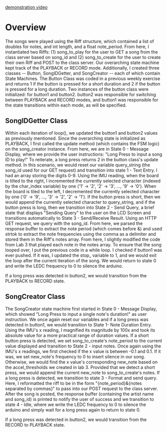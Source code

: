 [demonstration video](https://youtu.be/0_wCxNo7rVM)

# Overview

The songs were played using the Riff structure, which contained a list of doubles for notes, and int length, and a float note_period. From here, I instantiated two Riffs: (1) song_to_play for the user to GET a song from the class server based on song_id and (2) song_to_create for the user to create their own Riff and POST to the class server. Our overarching state machine kept track of the PLAYBACK or RECORD mode. Additionally, I created three classes -- Button, SongIDGetter, and SongCreator -- each of which contain State Machines. The Button Class was coded in a previous weekly exercise and returns 1 if the button is pressed for a short duration and 2 if the button is pressed for a long duration. Two instances of the button class were initialized: for button1 and button2. button2 was responsible for switching between PLAYBACK and RECORD modes, and button1 was responsible for the state transitions within each mode, as will be specified.

## SongIDGetter Class
Within each iteration of loop(), we updated the button1 and button2 values as previously mentioned. Since the overarching state is initialized as PLAYBACK, I first called the update method (which contains the FSM logic) on the song_creator instance. From here, we are in State 0 - Message Display, where we provide the user instructions: "Long Press to input a song ID to play!" To reiterate, a long press returns 2 in the button class's update method. In this scenario, we would reset our variable query_string (the song_id used for our GET request) and transition into state 1 - Text Entry. I had an array storing the digits 0-9. Using the IMU reading, when the board is tilted to the right, I incremented the currently selected character (indexed by the char_index variable) by one ('1' -> '2', '2' -> '3', ..., '9' -> '0'). When the board is tiled to the left, I decremented the currently selected character by one ('0' -> '9', ..., '3' -> '2', '2' -> '1'). If the button press is short, then we would append the currently selected character to query_string, and if the button press is long, then we transition into State 2 - Send Query, a brief state that displays "Sending Query" to the user on the LCD Screen and transitions automatically to State 3 - Send/Receive Result. Using an HTTP GET request, we query with the song_id. From here, we parsed the response buffer to extract the note period (which comes before &) and used strtok to extract the note frequencies using the comma as a delimiter and stored them in the Riff's notes array. From here, I slightly modified the code from Lab 3 that played each note in the notes array. To ensure that the song looped over, I put the previous code in a while loop. I checked if button1 was ever pushed. If it was, I updated the stop_ variable to 1, and we would exit the loop after the current iteration of the song. We would return to state 0 and write the LEDC frequency to 0 to silence the arduino.

If a long press was detected in button2, we would transition from the PLAYBACK to RECORD state.


## SongCreator Class
The SongCreator state machine first started in State 0 - Message Display, which showed "Long Press to input a single note's duration!" as user instruction. We once again reset our variables and if a long press was detected in button1, we would transition to State 1- Note Duration Entry. Using the IMU's x reading, I magnified its magnitude by 100x and took its absolute value for a more practical range of duration values. If a short button press is detected, we set song_to_create's note_period to the current value displayed and transition to State 2 - input notes. Once again using the IMU's x readings, we first checked if the x value is between -0.1 and 0.1. If it was, we set new_note's frequency to 0 to insert silence in our song. Otherwise, we would find the x value's corresponding new_note based on the accel_thresholds we created in lab 3. Provided that we detect a short press, we would append the current new_note to song_to_create's notes. If a long press is detected, we transition to state 3 - Format and send query. Here, I reformatted the riff to be in the form "{note_period}&{notes separated by commas}" to pass into our POST request to the class server. After the song is posted, the response buffer (containing the artist name and song_id) is printed to notify the user of success and we transition to state 4 - Idle, where we write the LEDC frequency to 0 to silence the arduino and simply wait for a long press again to return to state 0.

If a long press was detected in button2, we would transition from the RECORD to PLAYBACK state.